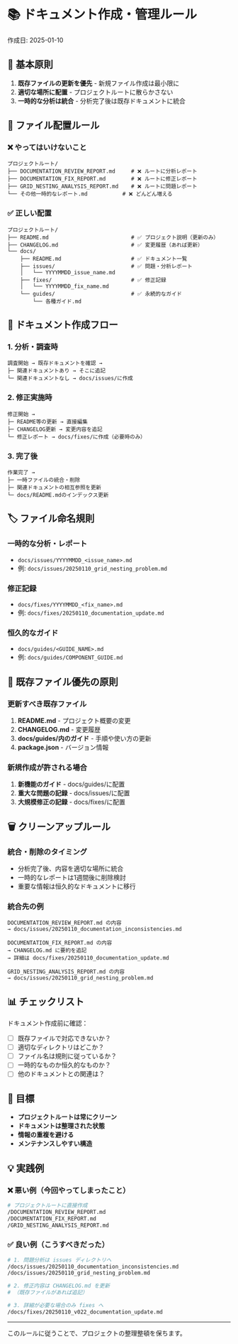 # 📚 ドキュメント作成・管理ルール
作成日: 2025-01-10

## 🎯 基本原則
1. **既存ファイルの更新を優先** - 新規ファイル作成は最小限に
2. **適切な場所に配置** - プロジェクトルートに散らかさない
3. **一時的な分析は統合** - 分析完了後は既存ドキュメントに統合

## 📁 ファイル配置ルール

### ❌ やってはいけないこと
```
プロジェクトルート/
├── DOCUMENTATION_REVIEW_REPORT.md     # ❌ ルートに分析レポート
├── DOCUMENTATION_FIX_REPORT.md        # ❌ ルートに修正レポート  
├── GRID_NESTING_ANALYSIS_REPORT.md    # ❌ ルートに問題レポート
└── その他一時的なレポート.md           # ❌ どんどん増える
```

### ✅ 正しい配置
```
プロジェクトルート/
├── README.md                          # ✅ プロジェクト説明（更新のみ）
├── CHANGELOG.md                       # ✅ 変更履歴（あれば更新）
└── docs/
    ├── README.md                      # ✅ ドキュメント一覧
    ├── issues/                        # ✅ 問題・分析レポート
    │   └── YYYYMMDD_issue_name.md
    ├── fixes/                         # ✅ 修正記録
    │   └── YYYYMMDD_fix_name.md
    └── guides/                        # ✅ 永続的なガイド
        └── 各種ガイド.md
```

## 📝 ドキュメント作成フロー

### 1. 分析・調査時
```mermaid
調査開始 → 既存ドキュメントを確認 → 
├─ 関連ドキュメントあり → そこに追記
└─ 関連ドキュメントなし → docs/issues/に作成
```

### 2. 修正実施時
```mermaid
修正開始 → 
├─ README等の更新 → 直接編集
├─ CHANGELOG更新 → 変更内容を追記
└─ 修正レポート → docs/fixes/に作成（必要時のみ）
```

### 3. 完了後
```mermaid
作業完了 → 
├─ 一時ファイルの統合・削除
├─ 関連ドキュメントの相互参照を更新
└─ docs/README.mdのインデックス更新
```

## 🏷️ ファイル命名規則

### 一時的な分析・レポート
- `docs/issues/YYYYMMDD_<issue_name>.md`
- 例: `docs/issues/20250110_grid_nesting_problem.md`

### 修正記録
- `docs/fixes/YYYYMMDD_<fix_name>.md`
- 例: `docs/fixes/20250110_documentation_update.md`

### 恒久的なガイド
- `docs/guides/<GUIDE_NAME>.md`
- 例: `docs/guides/COMPONENT_GUIDE.md`

## 🔄 既存ファイル優先の原則

### 更新すべき既存ファイル
1. **README.md** - プロジェクト概要の変更
2. **CHANGELOG.md** - 変更履歴
3. **docs/guides/内のガイド** - 手順や使い方の更新
4. **package.json** - バージョン情報

### 新規作成が許される場合
1. **新機能のガイド** - docs/guides/に配置
2. **重大な問題の記録** - docs/issues/に配置
3. **大規模修正の記録** - docs/fixes/に配置

## 🗑️ クリーンアップルール

### 統合・削除のタイミング
- 分析完了後、内容を適切な場所に統合
- 一時的なレポートは1週間後に削除検討
- 重要な情報は恒久的なドキュメントに移行

### 統合先の例
```
DOCUMENTATION_REVIEW_REPORT.md の内容
→ docs/issues/20250110_documentation_inconsistencies.md

DOCUMENTATION_FIX_REPORT.md の内容  
→ CHANGELOG.md に要約を追記
→ 詳細は docs/fixes/20250110_documentation_update.md

GRID_NESTING_ANALYSIS_REPORT.md の内容
→ docs/issues/20250110_grid_nesting_problem.md
```

## 📊 チェックリスト

ドキュメント作成前に確認：
- [ ] 既存ファイルで対応できないか？
- [ ] 適切なディレクトリはどこか？
- [ ] ファイル名は規則に従っているか？
- [ ] 一時的なものか恒久的なものか？
- [ ] 他のドキュメントとの関連は？

## 🎯 目標

- **プロジェクトルートは常にクリーン**
- **ドキュメントは整理された状態**
- **情報の重複を避ける**
- **メンテナンスしやすい構造**

## 💡 実践例

### ❌ 悪い例（今回やってしまったこと）
```bash
# プロジェクトルートに直接作成
/DOCUMENTATION_REVIEW_REPORT.md
/DOCUMENTATION_FIX_REPORT.md  
/GRID_NESTING_ANALYSIS_REPORT.md
```

### ✅ 良い例（こうすべきだった）
```bash
# 1. 問題分析は issues ディレクトリへ
/docs/issues/20250110_documentation_inconsistencies.md
/docs/issues/20250110_grid_nesting_problem.md

# 2. 修正内容は CHANGELOG.md を更新
# （既存ファイルがあれば追記）

# 3. 詳細が必要な場合のみ fixes へ
/docs/fixes/20250110_v022_documentation_update.md
```

---

このルールに従うことで、プロジェクトの整理整頓を保ちます。
